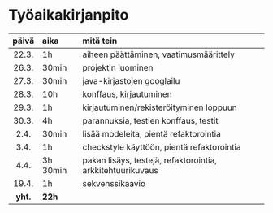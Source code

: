 # Työaikakirjanpito

|  päivä   | aika     | mitä tein                                                  |
| :------: | :------- | :--------------------------------------------------------- |
|  22.3.   | 1h       | aiheen päättäminen, vaatimusmäärittely                     |
|  26.3.   | 30min    | projektin luominen                                         |
|  27.3.   | 30min    | java-kirjastojen googlailu                                 |
|  28.3.   | 10h      | konffaus, kirjautuminen                                    |
|  29.3.   | 1h       | kirjautuminen/rekisteröityminen loppuun                    |
|  30.3.   | 4h       | parannuksia, testien konffaus, testit                      |
|   2.4.   | 30min    | lisää modeleita, pientä refaktorointia                     |
|   3.4.   | 1h       | checkstyle käyttöön, pientä refaktorointia                 |
|   4.4.   | 3h 30min | pakan lisäys, testejä, refaktorointia, arkkitehtuurikuvaus |
|  19.4.   | 1h       | sekvenssikaavio                                            |
| **yht.** | **22h**  |                                                            |
